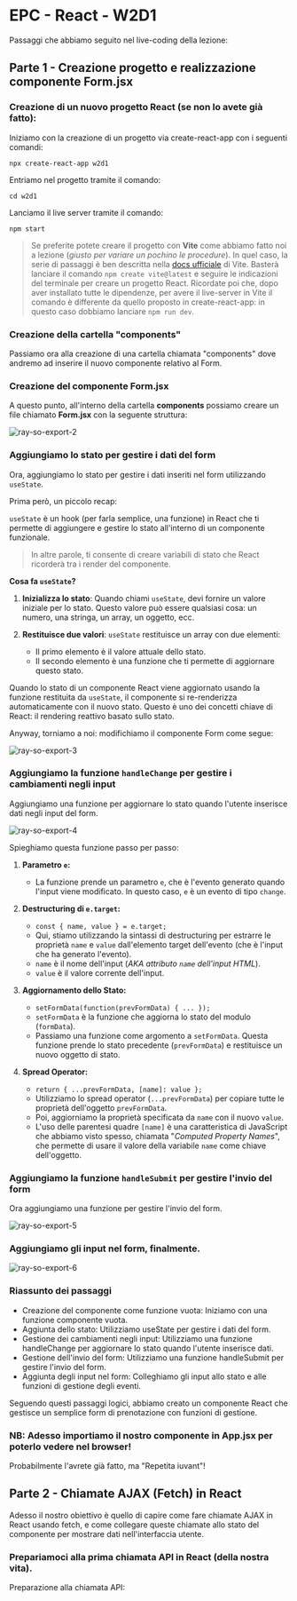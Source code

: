 # EPC - React - W2D1

Passaggi che abbiamo seguito nel live-coding della lezione:

## Parte 1 - Creazione progetto e realizzazione componente Form.jsx

### **Creazione di un nuovo progetto React (se non lo avete già fatto):**

Iniziamo con la creazione di un progetto via create-react-app con i seguenti comandi:

    npx create-react-app w2d1

Entriamo nel progetto tramite il comando:

    cd w2d1

Lanciamo il live server tramite il comando:

    npm start

> Se preferite potete creare il progetto con **Vite** come abbiamo fatto noi a lezione (_giusto per variare un pochino le procedure_). In quel caso, la serie di passaggi è ben descritta nella [docs ufficiale](https://vitejs.dev/guide/) di Vite. Basterà lanciare il comando `npm create vite@latest` e seguire le indicazioni del terminale per creare un progetto React. Ricordate poi che, dopo aver installato tutte le dipendenze, per avere il live-server in Vite il comando è differente da quello proposto in create-react-app: in questo caso dobbiamo lanciare `npm run dev`.

### Creazione della cartella "components"

Passiamo ora alla creazione di una cartella chiamata "components" dove andremo ad inserire il nuovo componente relativo al Form.

### Creazione del componente Form.jsx

A questo punto, all'interno della cartella **components** possiamo creare un file chiamato **Form.jsx** con la seguente struttura:

![ray-so-export-2](https://github.com/simonedimeglio/react-w2d1-epicode-lesson/assets/78272736/f390f479-78c1-45ff-afc6-4803ae5e16a4)

### Aggiungiamo lo stato per gestire i dati del form

Ora, aggiungiamo lo stato per gestire i dati inseriti nel form utilizzando `useState`.

Prima però, un piccolo recap:

`useState` è un hook (per farla semplice, una funzione) in React che ti permette di aggiungere e gestire lo stato all'interno di un componente funzionale.

> In altre parole, ti consente di creare variabili di stato che React
> ricorderà tra i render del componente.

**Cosa fa `useState`?**

1.  **Inizializza lo stato**: Quando chiami `useState`, devi fornire un valore iniziale per lo stato. Questo valore può essere qualsiasi cosa: un numero, una stringa, un array, un oggetto, ecc.
2.  **Restituisce due valori**: `useState` restituisce un array con due elementi:

    - Il primo elemento è il valore attuale dello stato.
    - Il secondo elemento è una funzione che ti permette di aggiornare questo stato.

Quando lo stato di un componente React viene aggiornato usando la funzione restituita da `useState`, il componente si re-renderizza automaticamente con il nuovo stato. Questo è uno dei concetti chiave di React: il rendering reattivo basato sullo stato.

Anyway, torniamo a noi: modifichiamo il componente Form come segue:

![ray-so-export-3](https://github.com/simonedimeglio/react-w2d1-epicode-lesson/assets/78272736/8e241efb-fa6b-4326-ae7d-df1861b9de37)

### Aggiungiamo la funzione `handleChange` per gestire i cambiamenti negli input

Aggiungiamo una funzione per aggiornare lo stato quando l'utente inserisce dati negli input del form.

![ray-so-export-4](https://github.com/simonedimeglio/react-w2d1-epicode-lesson/assets/78272736/b6f3fd08-e0ca-463c-81c9-2fe140900d50)

Spieghiamo questa funzione passo per passo:

1.  **Parametro `e`:**

    - La funzione prende un parametro `e`, che è l'evento generato quando l'input viene modificato. In questo caso, `e` è un evento di tipo `change`.

2.  **Destructuring di `e.target`:**

    - `const { name, value } = e.target;`
    - Qui, stiamo utilizzando la sintassi di destructuring per estrarre le proprietà `name` e `value` dall'elemento target dell'evento (che è l'input che ha generato l'evento).
    - `name` è il nome dell'input (_AKA attributo `name` dell'input HTML_).
    - `value` è il valore corrente dell'input.

3.  **Aggiornamento dello Stato:**

    - `setFormData(function(prevFormData) { ... });`
    - `setFormData` è la funzione che aggiorna lo stato del modulo (`formData`).
    - Passiamo una funzione come argomento a `setFormData`. Questa funzione prende lo stato precedente (`prevFormData`) e restituisce un nuovo oggetto di stato.

4.  **Spread Operator:**

    - `return { ...prevFormData, [name]: value };`
    - Utilizziamo lo spread operator (`...prevFormData`) per copiare tutte le proprietà dell'oggetto `prevFormData`.
    - Poi, aggiorniamo la proprietà specificata da `name` con il nuovo `value`.
    - L'uso delle parentesi quadre `[name]` è una caratteristica di JavaScript che abbiamo visto spesso, chiamata "_Computed Property Names_", che permette di usare il valore della variabile `name` come chiave dell'oggetto.

### Aggiungiamo la funzione `handleSubmit` per gestire l'invio del form

Ora aggiungiamo una funzione per gestire l'invio del form.

![ray-so-export-5](https://github.com/simonedimeglio/react-w2d1-epicode-lesson/assets/78272736/381afcd7-a258-4cac-b429-61e193a011b7)

### Aggiungiamo gli input nel form, finalmente.

![ray-so-export-6](https://github.com/simonedimeglio/react-w2d1-epicode-lesson/assets/78272736/4f54d002-ecfc-4fb2-84f1-73416b7edde3)

### Riassunto dei passaggi

- Creazione del componente come funzione vuota: Iniziamo con una funzione componente vuota.
- Aggiunta dello stato: Utilizziamo useState per gestire i dati del form.
- Gestione dei cambiamenti negli input: Utilizziamo una funzione handleChange per aggiornare lo stato quando l'utente inserisce dati.
- Gestione dell'invio del form: Utilizziamo una funzione handleSubmit per gestire l'invio del form.
- Aggiunta degli input nel form: Colleghiamo gli input allo stato e alle funzioni di gestione degli eventi.

Seguendo questi passaggi logici, abbiamo creato un componente React che gestisce un semplice form di prenotazione con funzioni di gestione.

### NB: Adesso importiamo il nostro componente in App.jsx per poterlo vedere nel browser!

Probabilmente l'avrete già fatto, ma "Repetita iuvant"!

## Parte 2 - Chiamate AJAX (Fetch) in React

Adesso il nostro obiettivo è quello di capire come fare chiamate AJAX in React usando fetch, e come collegare queste chiamate allo stato del componente per mostrare dati nell'interfaccia utente.

### Prepariamoci alla prima chiamata API in React (della nostra vita).

Preparazione alla chiamata API:
